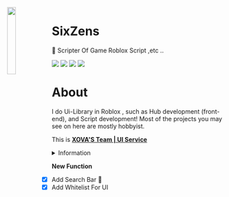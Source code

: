 <img align='left' src='https://media.discordapp.net/attachments/886987206412099675/950244050789863474/9aba6040f5c0af8c93b388f5df24c121.jpg' width='20%'>

# SixZens

📁 Scripter Of Game Roblox Script ,etc ..

![](https://komarev.com/ghpvc/?username=SixZens&color=de0021)
![](https://img.shields.io/badge/Discord-SixZens%235765-red)
![](https://img.shields.io/github/languages/top/SixZens/x09_log)
![](https://img.shields.io/github/followers/SixZens?style=social)



# About
I do Ui-Library in Roblox , such as Hub development (front-end), and Script development! Most of the projects you may see on here are mostly hobbyist.

This is [**XOVA'S Team | UI Service**](https://discord.gg/EqBngnJ7Me)

<details><summary>Information</summary>
<p>

```Lua
[Information]
[*] UI Price 599 + THB
[*] UI Open Source + 2500 THB
```

</p>
</details>

**New Function**
- [x] Add Search Bar :tada:
- [x] Add Whitelist For UI 
